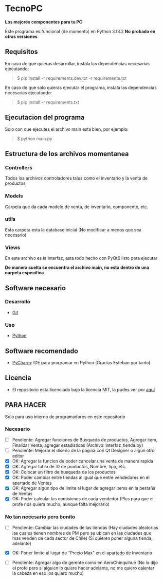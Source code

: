 # TecnoPC

**Los mejores componentes para tu PC**

Este programa es funcional (de momento) en Python 3.13.2  **No probado en otras versiones**

## Requisitos

En caso de que quieras desarrollar, instala las dependencias necesarias ejecutando:

> $ pip install -r requirements.dev.txt -r requirements.txt

En caso de que solo quieras ejecutar el programa, instala las dependencias
necesarias ejecutando:

> $ pip install -r requirements.txt

## Ejecutacion del programa

Solo con que ejecutes el archivo main esta bien, por ejemplo:

> $ python main.py

## Estructura de los archivos momentanea

### Controllers

Todos los archivos controladores tales como el inventario y la venta de productos

### Models

Carpeta que da cada modelo de venta, de inventario, componente, etc.

### utils

Esta carpeta esta la database inicial (No modificar a menos que sea necesario)

### Views

En este archivo es la interfaz, esta todo hecho con PyQt6 listo para ejecutar

**De manera suelta se encuentra el archivo main, no esta dentro de una carpeta especifica**

## Software necesario

### Desarrollo

* [Git](https://git-scm.com/)

### Uso

* [Python](https://www.python.org/)

## Software recomendado

* [PyCharm](https://www.jetbrains.com/pycharm/): IDE para programar en Python (Gracias Esteban por tanto)

## Licencia

* El repositorio esta licenciado bajo la licencia MIT, la pudes ver por [aquí](https://github.com/Matiti061/TecnoPC/blob/main/LICENSE)

## PARA HACER

Solo para uso interno de programadores en este repositorio

### Necesario

* [ ] Pendiente: Agregar funciones de Busqueda de productos, Agregar item, Finalizar Venta, agregar estadisticas (Archivo: interfaz_tienda.py)
* [ ] Pendiente: Mejorar el diseño de la pagina con Qt Designer o algun otro editor
* [X] OK: Agregar la funcion de poder cancelar una venta de manera rapida
* [X] OK: Agregar tabla de ID de productos, Nombre, tipo, etc.
* [X] OK: Colocar un filtro de busqueda de los productos
* [X] OK: Poder cambiar entre tiendas al igual que entre vendedores en el apartado de Ventas
* [X] OK: Agregar algun tipo de limite al lugar de agregar items en la pestaña de Ventas
* [X] OK: Poder calcular las comisiones de cada vendedor (Plus para que el profe nos quiera mucho, aunque falta mejorarlo)

### No tan necesario pero bonito

* [ ] Pendiente: Cambiar las ciudades de las tiendas (Hay ciudades aleatorias las cuales tienen nombres de PM pero se ubican en las ciudades que mas venden de cada sector de Chile) (Si quieren poner alguna tienda, adelante)
* [X] OK: Poner limite al lugar de "Precio Max" en el apartado de Inventario
* [ ] Pendiente: Agregar algo de gerente como en AeroChinquihue (No lo dijo el profe pero si alguien lo quiere hacer adelante, no me quiero calentar la cabeza en eso los quiero mucho) 





